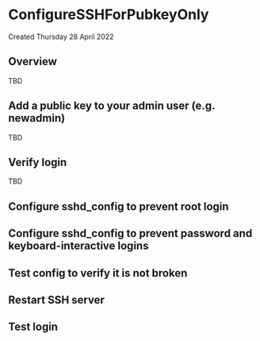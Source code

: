 # ConfigureSSHForPubkeyOnly
Created Thursday 28 April 2022

Overview
--------

TBD

Add a public key to your admin user (e.g. newadmin)
---------------------------------------------------

TBD

Verify login
------------

TBD

Configure sshd_config to prevent root login
-------------------------------------------


Configure sshd_config to prevent password and keyboard-interactive logins
-------------------------------------------------------------------------


Test config to verify it is not broken
--------------------------------------


Restart SSH server
------------------


Test login
----------


